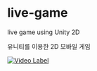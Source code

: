 # live-game
live game using Unity 2D


유니티를 이용한 2D 모바일 게임

[![Video Label](https://www.youtube.com/watch?v=f-x3iPcl3i0)](https://www.youtube.com/watch?v=f-x3iPcl3i0)
